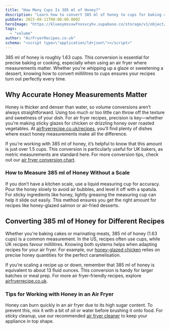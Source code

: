 ```yaml
---
title: "How Many Cups Is 385 ml of Honey?"
description: "Learn how to convert 385 ml of honey to cups for baking and cooking. Perfect for air fryer recipes and precise measurements!"
pubDate: 2025-08-11T00:00:00.000Z
heroImage: "https://klueoymssxwfnxsvcyhv.supabase.co/storage/v1/object/public/md/how-many-cups-is-385-ml-of-honey-6ad8d83b.webp"
tags:
  - "volume"
author: "AirFryerRecipes.co.uk"
schema: "<script type=\"application/ld+json\"></script>"
---
```


<p>385 ml of honey is roughly 1.63 cups. This conversion is essential for precise baking or cooking, especially when using an air fryer where measurements matter. Whether you're whipping up a glaze or sweetening a dessert, knowing how to convert millilitres to cups ensures your recipes turn out perfectly every time.</p>

<h2>Why Accurate Honey Measurements Matter</h2>  
<p>Honey is thicker and denser than water, so volume conversions aren’t always straightforward. Using too much or too little can throw off the texture and sweetness of your dish. For air fryer recipes, precision is key—whether you're making sticky glazes for chicken or drizzling honey over roasted vegetables. At <a href=https://www.airfryerrecipe.co.uk/recipes>airfryerrecipe.co.uk/recipes</a>, you’ll find plenty of dishes where exact honey measurements make all the difference.</p>  

<p>If you're working with 385 ml of honey, it’s helpful to know that this amount is just over 1.5 cups. This conversion is particularly useful for UK bakers, as metric measurements are standard here. For more conversion tips, check out our <a href=https://www.airfryerrecipe.co.uk/air-fryer-conversion-chart>air fryer conversion chart</a>.</p>  

<h3>How to Measure 385 ml of Honey Without a Scale</h3>  
<p>If you don’t have a kitchen scale, use a liquid measuring cup for accuracy. Pour the honey slowly to avoid air bubbles, and level it off with a spatula. For sticky ingredients like honey, lightly greasing the measuring cup can help it slide out easily. This method ensures you get the right amount for recipes like honey-glazed salmon or air-fried desserts.</p>  

<h2>Converting 385 ml of Honey for Different Recipes</h2>  
<p>Whether you're baking cakes or marinating meats, 385 ml of honey (1.63 cups) is a common measurement. In the US, recipes often use cups, while UK recipes favour millilitres. Knowing both systems helps when adapting recipes for your air fryer. For example, our <a href=https://www.airfryerrecipe.co.uk/recipe-category/chicken>honey-glazed chicken</a> relies on precise honey quantities for the perfect caramelisation.</p>  

<p>If you’re scaling a recipe up or down, remember that 385 ml of honey is equivalent to about 13 fluid ounces. This conversion is handy for larger batches or meal prep. For more air fryer-friendly recipes, explore <a href=https://www.airfryerrecipe.co.uk>airfryerrecipe.co.uk</a>.</p>  

<h3>Tips for Working with Honey in an Air Fryer</h3>  
<p>Honey can burn quickly in an air fryer due to its high sugar content. To prevent this, mix it with a bit of oil or water before brushing it onto food. For sticky cleanup, use our recommended <a href=https://www.airfryerrecipe.co.uk/air-fryer-cleaner>air fryer cleaner</a> to keep your appliance in top shape.</p>